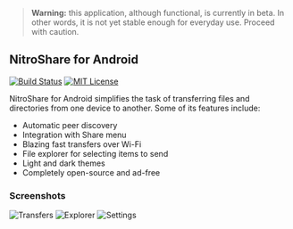 > **Warning:** this application, although functional, is currently in beta. In other words, it is not yet stable enough for everyday use. Proceed with caution.

## NitroShare for Android

[![Build Status](https://travis-ci.org/nitroshare/nitroshare-android.svg?branch=master)](https://travis-ci.org/nitroshare/nitroshare-android)
[![MIT License](http://img.shields.io/badge/license-MIT-9370d8.svg?style=flat)](http://opensource.org/licenses/MIT)

NitroShare for Android simplifies the task of transferring files and directories from one device to another. Some of its features include:

- Automatic peer discovery
- Integration with Share menu
- Blazing fast transfers over Wi-Fi
- File explorer for selecting items to send
- Light and dark themes
- Completely open-source and ad-free

### Screenshots

![Transfers](https://github.com/nitroshare/nitroshare-android/blob/master/img/transfers.png?raw=true)
![Explorer](https://github.com/nitroshare/nitroshare-android/blob/master/img/explorer.png?raw=true)
![Settings](https://github.com/nitroshare/nitroshare-android/blob/master/img/settings.png?raw=true)
